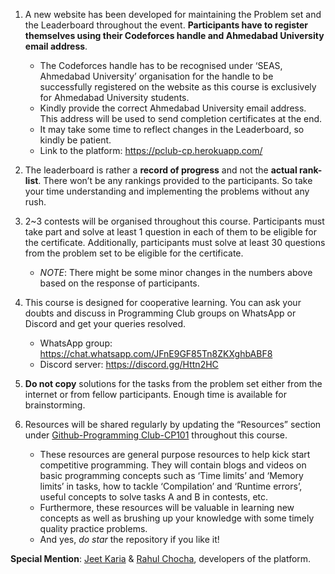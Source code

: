 1. A new website has been developed for maintaining the Problem set and the Leaderboard throughout the event. **Participants have to register themselves using their Codeforces handle and Ahmedabad University email address**.
    
   - The Codeforces handle has to be recognised under ‘SEAS, Ahmedabad University’ organisation for the handle to be successfully registered on the website as this course is exclusively for Ahmedabad University students.
   - Kindly provide the correct Ahmedabad University email address. This address will be used to send completion certificates at the end.
   - It may take some time to reflect changes in the Leaderboard, so kindly be patient. 
   - Link to the platform: https://pclub-cp.herokuapp.com/
    
    
2. The leaderboard is rather a **record of progress** and not the **actual rank-list**. There won’t be any rankings provided to the participants. So take your time understanding and implementing the problems without any rush.

3. 2~3 contests will be organised throughout this course. Participants must take part and solve at least 1 question in each of them to be eligible for the certificate. Additionally, participants must solve at least 30 questions from the problem set to be eligible for the certificate.
    
   - *NOTE*: There might be some minor changes in the numbers above based on the response of participants.

4. This course is designed for cooperative learning. You can ask your doubts and discuss in Programming Club groups on WhatsApp or Discord and get your queries resolved.
   - WhatsApp group: https://chat.whatsapp.com/JFnE9GF85Tn8ZKXghbABF8
   - Discord server: https://discord.gg/Httn2HC 
    
5. **Do not copy** solutions for the tasks from the problem set either from the internet or from fellow participants. Enough time is available for brainstorming.
6. Resources will be shared regularly by updating the “Resources” section under [Github-Programming Club-CP101](https://github.com/Programming-Club-Ahmedabad-University/CP101)  throughout this course. 
    - These resources are general purpose resources to help kick start competitive programming. They will contain blogs and videos on basic programming concepts such as ‘Time limits’ and ‘Memory limits’ in tasks, how to tackle ‘Compilation’ and ‘Runtime errors’,  useful concepts to solve tasks A and B in contests, etc.
    - Furthermore, these resources will be valuable in learning new concepts as well as brushing up your knowledge with some timely quality practice problems.
    - And yes, _do star_ the repository if you like it!

**Special Mention**: [Jeet Karia](https://github.com/JeetKaria06) & [Rahul Chocha](https://github.com/mrchocha), developers of the platform.
